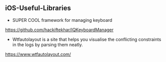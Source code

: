 ## iOS-Useful-Libraries

  - SUPER COOL framework for managing keyboard

  https://github.com/hackiftekhar/IQKeyboardManager
  
  -  Wtfautolayout is a site that helps you visualise the conflicting constraints in the logs by parsing them neatly.
  
  https://www.wtfautolayout.com/
